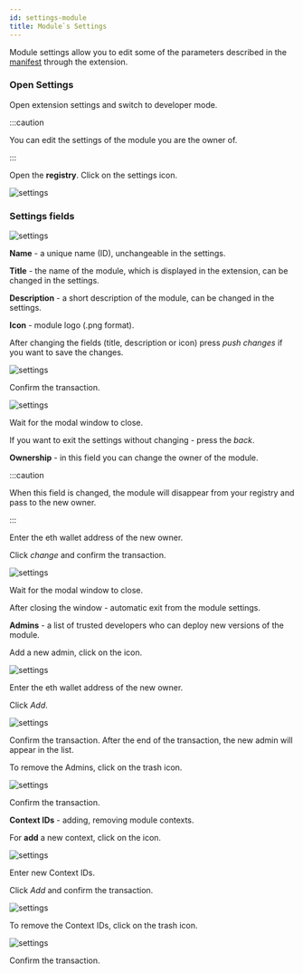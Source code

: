 ```yaml
---
id: settings-module
title: Module`s Settings
---
```


Module settings allow you to edit some of the parameters described in the [manifest](/docs/manifest) through the extension.



### Open Settings


Open extension settings and switch to developer mode.

:::caution

You can edit the settings of the module you are the owner of.

:::

Open the **registry**. Click on the settings icon.

![settings](/img/set_01.png)



### Settings fields


![settings](/img/set_02.png)

**Name** - a unique name (ID), unchangeable in the settings.

**Title** - the name of the module, which is displayed in the extension, can be changed in the settings.

**Description** - a short description of the module, can be changed in the settings.

**Icon** - module logo (.png format).

After changing the fields (title, description or icon) press *push changes* if you want to save the changes.

![settings](/img/set_08.png)

Confirm the transaction.

![settings](/img/set_04.png)

Wait for the modal window to close.

If you want to exit the settings without changing - press the *back*.


**Ownership** - in this field you can change the owner of the module.

:::caution

When this field is changed, the module will disappear from your registry and pass to the new owner.

:::

Enter the eth wallet address of the new owner.

Click *change* and confirm the transaction.

![settings](/img/set_03.png)

Wait for the modal window to close.

After closing the window - automatic exit from the module settings.


**Admins** - a list of trusted developers who can deploy new versions of the module.

Add a new admin, click on the icon.

![settings](/img/set_05.png)

Enter the eth wallet address of the new owner.

Click *Add*.

![settings](/img/set_06.png)

Confirm the transaction. After the end of the transaction, the new admin will appear in the list.

To remove the Admins, click on the trash icon.

![settings](/img/set_10.png)

Confirm the transaction.


**Context IDs** - adding, removing module contexts.

For **add** a new context, click on the icon.

![settings](/img/set_09.png)

Enter new Context IDs.

Click *Add* and confirm the transaction.

![settings](/img/set_07.png)

To remove the Context IDs, click on the trash icon.

![settings](/img/set_11.png)

Confirm the transaction.




